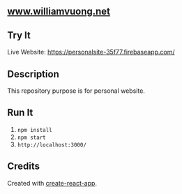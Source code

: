 www.williamvuong.net
--

Try It
--
Live Website: https://personalsite-35f77.firebaseapp.com/

Description 
--
This repository purpose is for personal website. 

Run It 
--
1. `npm install`
2. `npm start` 
3. `http://localhost:3000/`

Credits
-- 
Created with [create-react-app](https://github.com/facebookincubator/create-react-app/blob/master/packages/react-scripts/template/README.md).